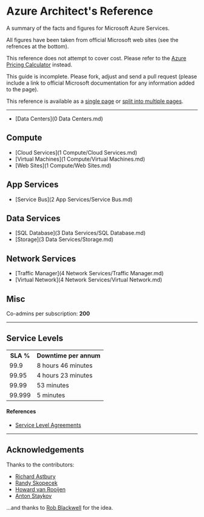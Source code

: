 # Azure Architect's Reference

A summary of the facts and figures for Microsoft Azure Services.

All figures have been taken from official Microsoft web sites (see the refrences at the bottom).

This reference does not attempt to cover cost. Please refer to the [Azure Pricing Calculator](http://www.windowsazure.com/en-us/pricing/calculator/?scenario=full) instead.

This guide is incomplete. Please fork, adjust and send a pull request (please include a link to official Microsoft documentation for any information added to the page).

This reference is available as a [single page](singlepage.md) or [split into multiple pages](readme.md).

---

 * [Data Centers](0 Data Centers.md)

## Compute

 * [Cloud Services](1 Compute/Cloud Services.md)
 * [Virtual Machines](1 Compute/Virtual Machines.md)
 * [Web Sites](1 Compute/Web Sites.md)

## App Services

 * [Service Bus](2 App Services/Service Bus.md)

## Data Services

 * [SQL Database](3 Data Services/SQL Database.md)
 * [Storage](3 Data Services/Storage.md)

## Network Services

 * [Traffic Manager](4 Network Services/Traffic Manager.md)
 * [Virtual Network](4 Network Services/Virtual Network.md)


## Misc

Co-admins per subscription: __200__

---

## Service Levels

<table>
<tr><th>SLA %</th><th>Downtime per annum</th></tr>
<tr><td>99.9</td><td>8 hours 46 minutes</td></tr>
<tr><td>99.95</td><td>4 hours 23 minutes</td></tr>
<tr><td>99.99 </td><td>53 minutes</td></tr>
<tr><td>99.999</td><td>5 minutes</td></tr>
</table>


#### References

* [Service Level Agreements](http://azure.microsoft.com/en-us/support/legal/sla/)

---

## Acknowledgements

Thanks to the contributors:

* [Richard Astbury](https://github.com/rskopecek)
* [Randy Skopecek](https://github.com/rskopecek)
* [Howard van Rooijen](https://github.com/HowardvanRooijen)
* [Anton Staykov](https://github.com/astaykov)

...and thanks to [Rob Blackwell](https://github.com/RobBlackwell) for the idea.


